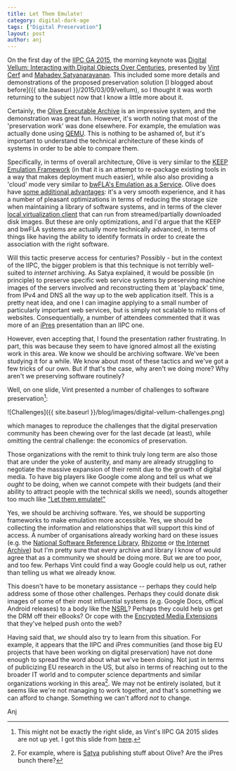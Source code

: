```yaml
---
title: Let Them Emulate!
category: digital-dark-age
tags: ["Digital Preservation"]
layout: post
author: anj
---
```


On the first day of the [IIPC GA 2015](http://netpreserve.org/general-assembly/ga2015-schedule), the morning keynote was [Digital Vellum: Interacting with Digital Objects Over Centuries](http://netpreserve.org/sites/default/files/attachments/2015-IIPC-GA_Abstract_01_Cerf-Satya.pdf), presented by [Vint Cerf](http://research.google.com/pubs/author32412.html) and [Mahadev Satyanarayanan](http://www.cs.cmu.edu/~satya/). This included some more details and demonstrations of the proposed preservation solution [I blogged about before]({{ site.baseurl }}/2015/03/09/vellum), so I thought it was worth returning to the subject now that I know a little more about it.

<!--break-->

Certainly, the [Olive Executable Archive](https://olivearchive.org/) is an impressive system, and the demonstration was great fun. However, it's worth noting that most of the 'preservation work' was done elsewhere. For example, the emulation was actually done using [QEMU](http://wiki.qemu.org/Main_Page). This is nothing to be ashamed of, but it's important to understand the technical architecture of these kinds of systems in order to be able to compare them.

Specifically, in terms of overall architecture, Olive is very similar to the [KEEP Emulation Framework](http://emuframework.sourceforge.net/) (in that it is an attempt to re-package existing tools in a way that makes deployment much easier), while also also providing a 'cloud' mode very similar to [bwFLA's Emulation as a Service](http://bw-fla.uni-freiburg.de/). Olive does have [some additional advantages](https://olivearchive.org/about/): it's a very smooth experience, and it has a number of pleasant optimizations in terms of reducing the storage size when maintaining a library of software systems, and in terms of the clever [local virtualization client](https://olivearchive.org/docs/vmnetx/install/) that can run from streamed/partially downloaded disk images. But these are only optimizations, and I'd argue that the KEEP and bwFLA systems are actually more technically advanced, in terms of things like having the ability to identify formats in order to create the association with the right software.

Will this tactic preserve access for centuries? Possibly - but in the context of the IIPC, the bigger problem is that this technique is not terribly well-suited to *internet* archiving. As Satya explained, it would be possible (in principle) to preserve specific web service systems by preserving machine images of the servers involved and reconstructing them at 'playback' time, from IPv4 and DNS all the way up to the web application itself. This is a pretty neat idea, and one I can imagine applying to a small number of particularly important web services, but is simply not scalable to millions of websites. Consequentially, a number of attendees commented that it was more of an [iPres](http://ipres-conference.org) presentation than an IIPC one.

However, even accepting that, I found the presentation rather frustrating. In part, this was because they seem to have ignored almost all the existing work in this area. We know we should be archiving software. We've been studying it for a while. We know about most of these tactics and we've got a few tricks of our own. But if that's the case, why aren't we doing more? Why aren't we preserving software routinely?

Well, on one slide, Vint presented a number of challenges to software preservation[^1]:

![Challenges]({{ site.baseurl }}/blog/images/digital-vellum-challenges.png)

which manages to reproduce the challenges that the digital preservation community has been chewing over for the last decade (at least), while omitting the central challenge: the economics of preservation.

Those organizations with the remit to think truly long term are also those that are under the yoke of austerity, and many are already struggling to negotiate the massive expansion of their remit due to the growth of digital media. To have big players like Google come along and tell us what we *ought* to be doing, when we cannot compete with their budgets (and their ability to attract people with the technical skills we need), sounds altogether too much like ["Let them emulate!"](http://en.wikipedia.org/wiki/Let_them_eat_cake)

Yes, we should be archiving software. Yes, we should be supporting frameworks to make emulation more accessible. Yes, we should be collecting the information and relationships that will support this kind of access. A number of organisations already working hard on these issues (e.g. the [National Software Reference Library](http://www.nsrl.nist.gov/), [Rhizome](http://rhizome.org/editorial/2015/apr/17/theresa-duncan-cd-roms-are-now-playable-online/) or [the Internet Archive](https://archive.org/details/softwarelibrary)) but I'm pretty sure that every archive and library I know of would agree that as a community we should be doing more. But we are too poor, and too few. Perhaps Vint could find a way Google could help us out, rather than telling us what we already know.

This doesn't have to be monetary assistance -- perhaps they could help address some of those other challenges. Perhaps they could donate disk images of some of their most influential systems (e.g. Google Docs, offical Android releases) to a body like the [NSRL](http://www.nsrl.nist.gov/)? Perhaps they could help us get the DRM off their eBooks? Or cope with the [Encrypted Media Extensions](http://en.wikipedia.org/wiki/Encrypted_Media_Extensions) that they've helped push onto the web?

Having said that, *we* should also try to learn from this situation. For example, it appears that the IIPC and iPres communities (and those big EU projects that have been working on digital preservation) have not done enough to spread the word about what we've been doing. Not just in terms of publicizing EU research in the US, but also in terms of reaching out to the broader IT world and to computer science departments and similar organizations working in this area[^2]. We may not be entirely isolated, but it seems like we're not managing to work together, and that's something we can afford to change. Something we can't afford *not* to change.

Anj

[^1]: This might not be exactly the right slide, as Vint's IIPC GA 2015 slides are not up yet. I got this slide from [here](http://wirth-symposium.ethz.ch/slides/cerf.pdf).
[^2]: For example, where is [Satya](http://www.cs.cmu.edu/~satya/) publishing stuff about Olive? Are the iPres bunch there?